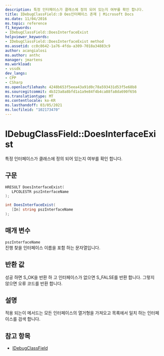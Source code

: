 ```yaml
---
description: 특정 인터페이스가 클래스에 정의 되어 있는지 여부를 확인 합니다.
title: IDebugClassField::D Oes인터페이스 존재 | Microsoft Docs
ms.date: 11/04/2016
ms.topic: reference
f1_keywords:
- IDebugClassField::DoesInterfaceExist
helpviewer_keywords:
- IDebugClassField::DoesInterfaceExist method
ms.assetid: cc0c8642-1a76-4fda-a309-7018a34883c9
author: acangialosi
ms.author: anthc
manager: jmartens
ms.workload:
- vssdk
dev_langs:
- CPP
- CSharp
ms.openlocfilehash: 4248b653f5eea43a91d0c78a593431d53f5e68b8
ms.sourcegitcommit: 4b323a8a8bfd1a1a9e84f4b4ca88fa8da690f656
ms.translationtype: MT
ms.contentlocale: ko-KR
ms.lasthandoff: 03/05/2021
ms.locfileid: "102173470"
---
```

# <a name="idebugclassfielddoesinterfaceexist"></a>IDebugClassField::DoesInterfaceExist
특정 인터페이스가 클래스에 정의 되어 있는지 여부를 확인 합니다.

## <a name="syntax"></a>구문

```cpp
HRESULT DoesInterfaceExist( 
   LPCOLESTR pszInterfaceName
);
```

```csharp
int DoesInterfaceExist(
   [In] string pszInterfaceName
);
```

## <a name="parameters"></a>매개 변수
`pszInterfaceName`\
진행 찾을 인터페이스 이름을 포함 하는 문자열입니다.

## <a name="return-value"></a>반환 값
 성공 하면 S_OK을 반환 하 고 인터페이스가 없으면 S_FALSE를 반환 합니다. 그렇지 않으면 오류 코드를 반환 합니다.

## <a name="remarks"></a>설명
 적용 되는이 메서드는 모든 인터페이스의 열거형을 가져오고 목록에서 일치 하는 인터페이스를 검색 합니다.

## <a name="see-also"></a>참고 항목
- [IDebugClassField](../../../extensibility/debugger/reference/idebugclassfield.md)
